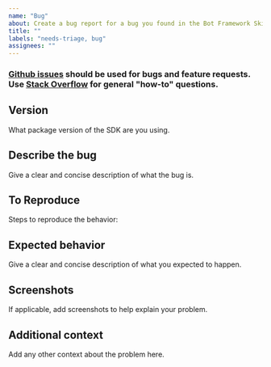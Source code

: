```yaml
---
name: "Bug"
about: Create a bug report for a bug you found in the Bot Framework Skills projects
title: ""
labels: "needs-triage, bug"
assignees: ""
---
```


### [Github issues](https://github.com/Microsoft/botframework-skills/issues) should be used for bugs and feature requests. Use [Stack Overflow](https://stackoverflow.com/questions/tagged/botframework) for general "how-to" questions. 

## Version
What package version of the SDK are you using.

## Describe the bug
Give a clear and concise description of what the bug is.

## To Reproduce
Steps to reproduce the behavior:

## Expected behavior
Give a clear and concise description of what you expected to happen.

## Screenshots
If applicable, add screenshots to help explain your problem.

## Additional context
Add any other context about the problem here.
